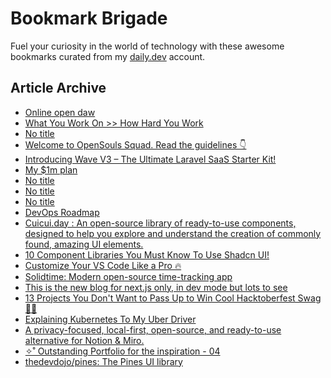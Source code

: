 # Bookmark Brigade
Fuel your curiosity in the world of technology with these awesome bookmarks curated from my [daily.dev](https://app.daily.dev/Anmol-Baranwal) account.

## Article Archive

<!-- DAILY-DEV-BOOKMARKS:START -->
- [Online open daw](https://app.daily.dev/posts/GxBsRO7pM?utm_source=rss&utm_medium=bookmarks&utm_campaign=iWZFqWGzJuZ3TMf4ZW9aZ)
- [What You Work On &gt;&gt; How Hard You Work](https://app.daily.dev/posts/ZLxIc8asp?utm_source=rss&utm_medium=bookmarks&utm_campaign=iWZFqWGzJuZ3TMf4ZW9aZ)
- [No title](https://app.daily.dev/posts/hTtADucgF?utm_source=rss&utm_medium=bookmarks&utm_campaign=iWZFqWGzJuZ3TMf4ZW9aZ)
- [Welcome to OpenSouls Squad. Read the guidelines 👇](https://app.daily.dev/posts/ob0dAPI4F?utm_source=rss&utm_medium=bookmarks&utm_campaign=iWZFqWGzJuZ3TMf4ZW9aZ)
- [Introducing Wave V3 – The Ultimate Laravel SaaS Starter Kit!](https://app.daily.dev/posts/v4Uk9aY1t?utm_source=rss&utm_medium=bookmarks&utm_campaign=iWZFqWGzJuZ3TMf4ZW9aZ)
- [My $1m plan](https://app.daily.dev/posts/mPrgQibA3?utm_source=rss&utm_medium=bookmarks&utm_campaign=iWZFqWGzJuZ3TMf4ZW9aZ)
- [No title](https://app.daily.dev/posts/6UB8JCpXz?utm_source=rss&utm_medium=bookmarks&utm_campaign=iWZFqWGzJuZ3TMf4ZW9aZ)
- [No title](https://app.daily.dev/posts/TkRasSPpa?utm_source=rss&utm_medium=bookmarks&utm_campaign=iWZFqWGzJuZ3TMf4ZW9aZ)
- [No title](https://app.daily.dev/posts/nFgbQoGg6?utm_source=rss&utm_medium=bookmarks&utm_campaign=iWZFqWGzJuZ3TMf4ZW9aZ)
- [DevOps Roadmap](https://app.daily.dev/posts/DCsFRbvEa?utm_source=rss&utm_medium=bookmarks&utm_campaign=iWZFqWGzJuZ3TMf4ZW9aZ)
- [Cuicui.day : An open-source library of ready-to-use components, designed to help you explore and understand the creation of commonly found, amazing UI elements.](https://app.daily.dev/posts/TDV3y6imC?utm_source=rss&utm_medium=bookmarks&utm_campaign=iWZFqWGzJuZ3TMf4ZW9aZ)
- [10 Component Libraries You Must Know To Use Shadcn UI!](https://app.daily.dev/posts/iDqDPN9QH?utm_source=rss&utm_medium=bookmarks&utm_campaign=iWZFqWGzJuZ3TMf4ZW9aZ)
- [Customize Your VS Code Like a Pro 🔥](https://app.daily.dev/posts/Zx1XCpHAO?utm_source=rss&utm_medium=bookmarks&utm_campaign=iWZFqWGzJuZ3TMf4ZW9aZ)
- [Solidtime: Modern open-source time-tracking app](https://app.daily.dev/posts/d4lzafNng?utm_source=rss&utm_medium=bookmarks&utm_campaign=iWZFqWGzJuZ3TMf4ZW9aZ)
- [This is the new blog for next.js only, in dev mode but lots to see](https://app.daily.dev/posts/5KatPre46?utm_source=rss&utm_medium=bookmarks&utm_campaign=iWZFqWGzJuZ3TMf4ZW9aZ)
- [13 Projects You Don&#39;t Want to Pass Up to Win Cool Hacktoberfest Swag 🎁🎃](https://app.daily.dev/posts/DNfoYCNbD?utm_source=rss&utm_medium=bookmarks&utm_campaign=iWZFqWGzJuZ3TMf4ZW9aZ)
- [Explaining Kubernetes To My Uber Driver](https://app.daily.dev/posts/SSuQnI0JX?utm_source=rss&utm_medium=bookmarks&utm_campaign=iWZFqWGzJuZ3TMf4ZW9aZ)
- [A privacy-focused, local-first, open-source, and ready-to-use alternative for Notion &amp; Miro.](https://app.daily.dev/posts/6q2fqB9PZ?utm_source=rss&utm_medium=bookmarks&utm_campaign=iWZFqWGzJuZ3TMf4ZW9aZ)
- [✧˚ Outstanding Portfolio for the inspiration - 04](https://app.daily.dev/posts/qXFyipm8A?utm_source=rss&utm_medium=bookmarks&utm_campaign=iWZFqWGzJuZ3TMf4ZW9aZ)
- [thedevdojo/pines: The Pines UI library](https://app.daily.dev/posts/jmVdc7aml?utm_source=rss&utm_medium=bookmarks&utm_campaign=iWZFqWGzJuZ3TMf4ZW9aZ)
<!-- DAILY-DEV-BOOKMARKS:END -->

